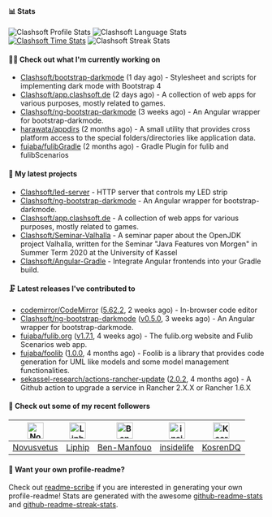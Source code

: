#### 📊 Stats

![Clashsoft Profile Stats](https://github-readme-stats.vercel.app/api?username=Clashsoft&show_icons=true&theme=dark&count_private=true&icon_color=0075ff&include_all_commits=true)
![Clashsoft Language Stats](https://github-readme-stats.vercel.app/api/top-langs/?username=Clashsoft&layout=compact&theme=dark&icon_color=0075ff&show_icons=true&langs_count=10)
[![Clashsoft Time Stats](https://github-readme-stats.vercel.app/api/wakatime?username=Clashsoft&theme=dark&layout=compact&langs_count=10)](https://wakatime.com/@Clashsoft)
![Clashsoft Streak Stats](http://github-readme-streak-stats.herokuapp.com?user=Clashsoft&theme=dark)

#### 👨‍💻 Check out what I'm currently working on

- [Clashsoft/bootstrap-darkmode](https://github.com/Clashsoft/bootstrap-darkmode) (1 day ago) - Stylesheet and scripts for implementing dark mode with Bootstrap 4
- [Clashsoft/app.clashsoft.de](https://github.com/Clashsoft/app.clashsoft.de) (2 days ago) - A collection of web apps for various purposes, mostly related to games.
- [Clashsoft/ng-bootstrap-darkmode](https://github.com/Clashsoft/ng-bootstrap-darkmode) (3 weeks ago) - An Angular wrapper for bootstrap-darkmode.
- [harawata/appdirs](https://github.com/harawata/appdirs) (2 months ago) - A small utility that provides cross platform access to the special folders/directories like application data.
- [fujaba/fulibGradle](https://github.com/fujaba/fulibGradle) (2 months ago) - Gradle Plugin for fulib and fulibScenarios

#### 🌱 My latest projects

- [Clashsoft/led-server](https://github.com/Clashsoft/led-server) - HTTP server that controls my LED strip
- [Clashsoft/ng-bootstrap-darkmode](https://github.com/Clashsoft/ng-bootstrap-darkmode) - An Angular wrapper for bootstrap-darkmode.
- [Clashsoft/app.clashsoft.de](https://github.com/Clashsoft/app.clashsoft.de) - A collection of web apps for various purposes, mostly related to games.
- [Clashsoft/Seminar-Valhalla](https://github.com/Clashsoft/Seminar-Valhalla) - A seminar paper about the OpenJDK project Valhalla, written for the Seminar &#34;Java Features von Morgen&#34; in Summer Term 2020 at the University of Kassel
- [Clashsoft/Angular-Gradle](https://github.com/Clashsoft/Angular-Gradle) - Integrate Angular frontends into your Gradle build.

#### 🗜 Latest releases I've contributed to

- [codemirror/CodeMirror](https://github.com/codemirror/CodeMirror) ([5.62.2](https://github.com/codemirror/CodeMirror/releases/tag/5.62.2), 2 weeks ago) - In-browser code editor
- [Clashsoft/ng-bootstrap-darkmode](https://github.com/Clashsoft/ng-bootstrap-darkmode) ([v0.5.0](https://github.com/Clashsoft/ng-bootstrap-darkmode/releases/tag/v0.5.0), 3 weeks ago) - An Angular wrapper for bootstrap-darkmode.
- [fujaba/fulib.org](https://github.com/fujaba/fulib.org) ([v1.7.1](https://github.com/fujaba/fulib.org/releases/tag/v1.7.1), 4 weeks ago) - The fulib.org website and Fulib Scenarios web app.
- [fujaba/foolib](https://github.com/fujaba/foolib) ([1.0.0](https://github.com/fujaba/foolib/releases/tag/1.0.0), 4 months ago) - Foolib is a library that provides code generation for UML like models and some model management functionalities.
- [sekassel-research/actions-rancher-update](https://github.com/sekassel-research/actions-rancher-update) ([2.0.2](https://github.com/sekassel-research/actions-rancher-update/releases/tag/2.0.2), 4 months ago) - A Github action to upgrade a service in Rancher 2.X.X or Rancher 1.6.X

#### 🚶 Check out some of my recent followers
| [<img src="https://github.com/Novusvetus.png?size=128" alt="Novusvetus Profile Avatar" width="32">](https://github.com/Novusvetus)| [<img src="https://github.com/Liphip.png?size=128" alt="Liphip Profile Avatar" width="32">](https://github.com/Liphip)| [<img src="https://github.com/Ben-Manfouo.png?size=128" alt="Ben-Manfouo Profile Avatar" width="32">](https://github.com/Ben-Manfouo)| [<img src="https://github.com/insidelife.png?size=128" alt="insidelife Profile Avatar" width="32">](https://github.com/insidelife)| [<img src="https://github.com/KosrenDQ.png?size=128" alt="KosrenDQ Profile Avatar" width="32">](https://github.com/KosrenDQ)|
|:-:|:-:|:-:|:-:|:-:|
| [Novusvetus](https://github.com/Novusvetus)| [Liphip](https://github.com/Liphip)| [Ben-Manfouo](https://github.com/Ben-Manfouo)| [insidelife](https://github.com/insidelife)| [KosrenDQ](https://github.com/KosrenDQ)|

#### 📇 Want your own profile-readme?
Check out [readme-scribe](https://github.com/muesli/readme-scribe) if you are interested in generating your own profile-readme!
Stats are generated with the awesome [github-readme-stats](https://github.com/anuraghazra/github-readme-stats) and [github-readme-streak-stats](https://github.com/DenverCoder1/github-readme-streak-stats).
